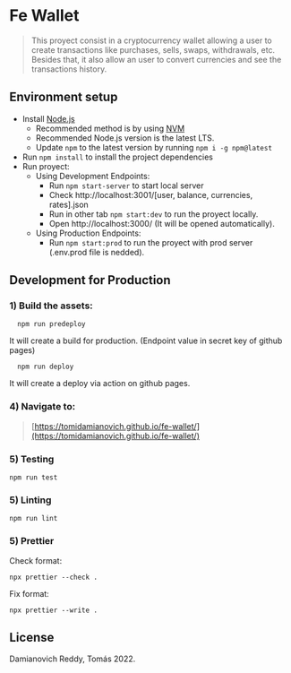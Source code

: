# Fe Wallet

> This proyect consist in a cryptocurrency wallet allowing a user to create transactions like purchases, sells, swaps, withdrawals, etc. Besides that, it also allow an user to convert currencies and see the transactions history.

## Environment setup

- Install [Node.js](https://nodejs.org/)
  - Recommended method is by using [NVM](https://github.com/creationix/nvm)
  - Recommended Node.js version is the latest LTS.
  - Update `npm` to the latest version by running `npm i -g npm@latest`
- Run `npm install` to install the project dependencies
- Run proyect:
  - Using Development Endpoints:
    - Run `npm start-server` to start local server
    - Check http://localhost:3001/[user, balance, currencies, rates].json
    - Run in other tab `npm start:dev` to run the proyect locally.
    - Open http://localhost:3000/ (It will be opened automatically).
  - Using Production Endpoints:
    - Run `npm start:prod` to run the proyect with prod server (.env.prod file is nedded).

## Development for Production

### 1) Build the assets:

```
  npm run predeploy
```

It will create a build for production. (Endpoint value in secret key of github pages)

```
  npm run deploy
```

It will create a deploy via action on github pages.

### 4) Navigate to:


> [https://tomidamianovich.github.io/fe-wallet/](https://tomidamianovich.github.io/fe-wallet/)


### 5) Testing

```
npm run test
```

### 5) Linting

```
npm run lint
```

### 5) Prettier

Check format:

```
npx prettier --check .
```

Fix format:

```
npx prettier --write .
```

## License

Damianovich Reddy, Tomás 2022.
